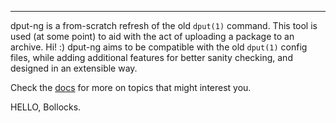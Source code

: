 
-------
dput-ng is a from-scratch refresh of the old `dput(1)` command. This tool is
used (at some point) to aid with the act of uploading a package to an archive.
Hi! :)
dput-ng aims to be compatible with the old `dput(1)` config files, while
adding additional features for better sanity checking, and designed in an
extensible way.

Check the [docs](http://dput.rtfd.org) for more on topics that might
interest you.











HELLO, Bollocks.




